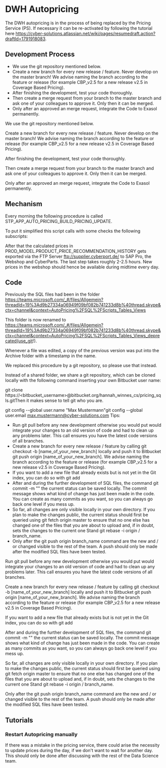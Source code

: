 # DWH Autopricing

The DWH autopricing is in the process of being replaced by the Pricing Service (PS). If necessary it can be re-activated by following the tutorial here https://cyber-solutions.atlassian.net/wiki/pages/resumedraft.action?draftId=1791918083.

## Development Process
* We use the git repository mentioned below.
* Create a new branch for every new release / feature. Never develop on the master branch! We advise naming the branch according to the feature or release (for example CBP_v2.5 for a new release v2.5 in Coverage Based Pricing).
* After finishing the development, test your code thoroughly.
* Then create a merge request from your branch to the master branch and ask one of your colleagues to approve it. Only then it can be merged.
* Only after an approved an merge request, integrate the Code to Exasol permanently.

We use the git repository mentioned below.

Create a new branch for every new release / feature. Never develop on the master branch! We advise naming the branch according to the feature or release (for example CBP_v2.5 for a new release v2.5 in Coverage Based Pricing).

After finishing the development, test your code thoroughly.

Then create a merge request from your branch to the master branch and ask one of your colleagues to approve it. Only then it can be merged.

Only after an approved an merge request, integrate the Code to Exasol permanently.

## Mechanism
Every morning the following procedure is called STP_APP_AUTO_PRICING_BUILD_PRICING_UPDATE.

To put it simplified this script calls with some checks the following subscripts:

After that the calculated prices in PROD_MODEL.PRODUCT_PRICE_RECOMMENDATION_HISTORY gets exported via the FTP Server ftp://supplier.cyberport.de/ to SAP Pro, the Webshop and CyberParts. The last step takes roughly 2-2.5 hours. New prices in the webshop should hence be available during midtime every day.

## Code
Previously the SQL files had been in the folder https://teams.microsoft.com/_#/files/Allgemein?threadId=19%3Ad9b27334a06949f09bf082b741233d8b%40thread.skype&ctx=channel&context=AutoPricing%2FSQL%2FScripts_Tables_Views

This folder is now renamed to https://teams.microsoft.com/_#/files/Allgemein?threadId=19%3Ad9b27334a06949f09bf082b741233d8b%40thread.skype&ctx=channel&context=AutoPricing%2FSQL%2FScripts_Tables_Views_deprecated(use_git!).

Whenever a file was edited, a copy of the previous version was put into the Archive folder with a timestamp in the name.

We replaced this procedure by a git repository, so please use that instead.

Instead of a shared folder, we share a git repository, which can be cloned locally with the following command inserting your own Bitbucket user name:

git clone https://<bitbucket_username>@bitbucket.org/hannah_winnes_cs/pricing_sqls.gitThen it makes sense to tell git who you are.

git config --global user.name "Max Mustermann"git config --global user.email max.mustermann@cyber-solutions.com Tips:

* Run git pull before any new development otherwise you would put would integrate your changes to an old version of code and had to clean up any problems later. This call ensures you have the latest code versions of all branches.
* Create a new branch for every new release / feature by calling git checkout -b [name_of_your_new_branch] locally and push it to Bitbucket git push origin [name_of_your_new_branch]. We advise naming the branch according to the feature or release (for example CBP_v2.5 for a new release v2.5 in Coverage Based Pricing).
* If you want to add a new file that already exists but is not yet in the Git index, you can do so with git add <filename>
* After and during the further development of SQL files, the command git commit -m "<commit message>" the current status can be saved locally. The commit message shows what kind of change has just been made in the code. You can create as many commits as you want, so you can always go back one level if you mess up.
* So far, all changes are only visible locally in your own directory. If you plan to make the changes public, the current status should first be queried using git fetch origin master to ensure that no one else has changed one of the files that you are about to upload and, if in doubt, sets the changes to the current one Stand git rebase -i origin / branch_name.
* Only after the git push origin branch_name command are the new and / or changed visible to the rest of the team. A push should only be made after the modified SQL files have been tested.

Run git pull before any new development otherwise you would put would integrate your changes to an old version of code and had to clean up any problems later. This call ensures you have the latest code versions of all branches.

Create a new branch for every new release / feature by calling git checkout -b [name_of_your_new_branch] locally and push it to Bitbucket git push origin [name_of_your_new_branch]. We advise naming the branch according to the feature or release (for example CBP_v2.5 for a new release v2.5 in Coverage Based Pricing).

If you want to add a new file that already exists but is not yet in the Git index, you can do so with git add <filename>

After and during the further development of SQL files, the command git commit -m "<commit message>" the current status can be saved locally. The commit message shows what kind of change has just been made in the code. You can create as many commits as you want, so you can always go back one level if you mess up.

So far, all changes are only visible locally in your own directory. If you plan to make the changes public, the current status should first be queried using git fetch origin master to ensure that no one else has changed one of the files that you are about to upload and, if in doubt, sets the changes to the current one Stand git rebase -i origin / branch_name.

Only after the git push origin branch_name command are the new and / or changed visible to the rest of the team. A push should only be made after the modified SQL files have been tested.

## Tutorials
### Restart Autopricing manually
If there was a mistake in the pricing service, there could arise the necessity to update prices during the day, if we don't want to wait for another day. This should only be done after discussing with the rest of the Data Science team.

